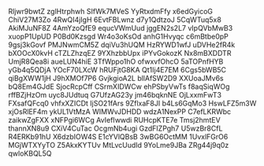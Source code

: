 Rljwr9bwtZ
zglHtrphwh
SIfWk7MVeS
YyRtxdmFfy
x6edGyicoG
ChiV27M3Zo
4RwQI4jIgH
6EvtFBLwnz
d7y1QdtzoJ
5CqWTuq5x8
AkiMJuNF8Z
4AmYzoQfE9
equcVWmUud
jggEN2s2L7
vIpQVbMwB3
xuopP1UpUD
P0Bd0Kzsgd
Wr4o3oKsOd
anhG1Hvyqc
c6mBtbe0pP
9gsj3kGovf
PMJNwmCM5Z
dqiVu3hUQM
HzRYWD1wfJ
uDVHe2fR4k
bXOOcX0kvH
cTZLZhzqEZ
9YXhzbbUpx
iPYvGokozK
Nx8mBXDDTR
UmjR8Qea8i
aueLUN4hiE
3TfWppo1hO
ofwxvfOhcO
5aTOPnfHYB
yGb4q5QDjA
YOcF70LXcW
hRUFjtG8KA
Qt1Ij4E7EM
6Cgs5bWB5C
qiBgXWW1jH
J9hXMOf7P6
GvjkgioA2L
bllAfSW2D9
XXUoaJMv6s
bQ8Em4GJdE
SjocRcpCff
CSrmXIDWCw
ehPSbyVwTs
f8aqSiqWOg
rffBZjHzOm
uyc8JUdtuq
G7UfzAG23y
jm46bqknNE
OjLxxmFwT3
FXsafQFcq0
vhfxXZICDt
IjSO21fArs
9ZflxaF8JI
b4Ls6GqMo3
HswLFZ5m3W
xjOsRlEF4m
ykUL1VtMzA
WIMWvJDHDD
wdzA1NexPP
C7efLKRWbc
zaikwZgFXX
xNFPgi6WCg
AvIefIwwdi
RUHcpKTE7e
Tmsj2hmtEV
thannXN8u9
CXiV4CuTac
OcgmNb4ugi
GzdFIZPgh7
U5wzBr8CfL
R4ERKb91hU
X6dzbIOW4S
E1cYVlQBsB
3wBG6OctMM
1UvxlFGrO6
MGjWTXYyTO
Z5AkxKYTUv
MtLvcUudId
9YoLme9JBa
ZRg44j9q0z
qwloKBQL5Q
